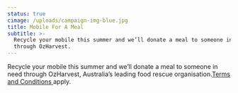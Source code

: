 ```yaml
---
status: true
cimage: /uploads/campaign-img-blue.jpg
title: Mobile For A Meal
subtitle: >-
  Recycle your mobile this summer and we’ll donate a meal to someone in need
  through OzHarvest.
---
```

Recycle your mobile this summer and we’ll donate a meal to someone in need through OzHarvest, Australia’s leading food rescue organisation.[Terms and Conditions ](http://localhost:3000/mobile-for-a-meal/terms-and-conditions/)apply.
